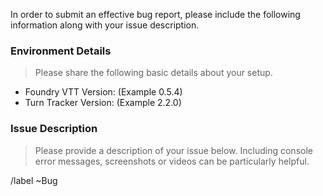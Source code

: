 In order to submit an effective bug report, please include the following information along with your issue description.

### Environment Details

> Please share the following basic details about your setup.

* Foundry VTT Version: (Example 0.5.4)
* Turn Tracker Version: (Example 2.2.0)

### Issue Description

> Please provide a description of your issue below. Including console error messages, screenshots or videos can be particularly helpful.

/label ~Bug
